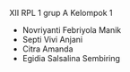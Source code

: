 XII RPL 1 grup A
Kelompok 1
- Novriyanti Febriyola Manik 
- Septi Vivi Anjani 
- Citra Amanda 
- Egidia Salsalina Sembiring
